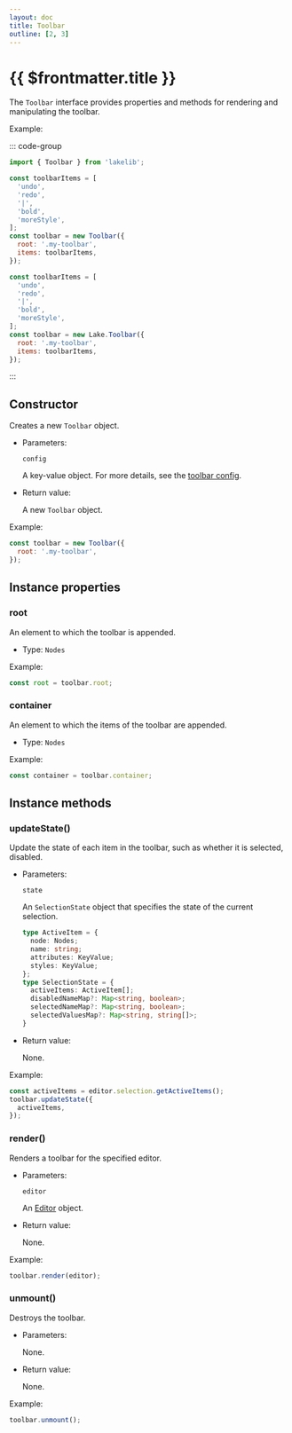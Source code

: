 ```yaml
---
layout: doc
title: Toolbar
outline: [2, 3]
---
```


# {{ $frontmatter.title }}

The `Toolbar` interface provides properties and methods for rendering and manipulating the toolbar.

Example:

::: code-group

```js [npm]
import { Toolbar } from 'lakelib';

const toolbarItems = [
  'undo',
  'redo',
  '|',
  'bold',
  'moreStyle',
];
const toolbar = new Toolbar({
  root: '.my-toolbar',
  items: toolbarItems,
});
```

```js [CDN]
const toolbarItems = [
  'undo',
  'redo',
  '|',
  'bold',
  'moreStyle',
];
const toolbar = new Lake.Toolbar({
  root: '.my-toolbar',
  items: toolbarItems,
});
```

:::


## Constructor

Creates a new `Toolbar` object.

* Parameters:

  `config`

  A key-value object. For more details, see the [toolbar config](/reference/toolbar-config.md).

* Return value:

  A new `Toolbar` object.

Example:

```js
const toolbar = new Toolbar({
  root: '.my-toolbar',
});
```


## Instance properties

### root <Badge type="info" text="Read only" />

An element to which the toolbar is appended.

* Type: `Nodes`

Example:

```js
const root = toolbar.root;
```


### container <Badge type="info" text="Read only" />

An element to which the items of the toolbar are appended.

* Type: `Nodes`

Example:

```js
const container = toolbar.container;
```


## Instance methods

### updateState()

Update the state of each item in the toolbar, such as whether it is selected, disabled.

* Parameters:

  `state`

  An `SelectionState` object that specifies the state of the current selection.

  ```ts
  type ActiveItem = {
    node: Nodes;
    name: string;
    attributes: KeyValue;
    styles: KeyValue;
  };
  type SelectionState = {
    activeItems: ActiveItem[];
    disabledNameMap?: Map<string, boolean>;
    selectedNameMap?: Map<string, boolean>;
    selectedValuesMap?: Map<string, string[]>;
  }
  ```

* Return value:

  None.

Example:

```js
const activeItems = editor.selection.getActiveItems();
toolbar.updateState({
  activeItems,
});
```


### render()

Renders a toolbar for the specified editor.

* Parameters:

  `editor`

  An [Editor](./editor.md) object.

* Return value:

  None.

Example:

```js
toolbar.render(editor);
```


### unmount()

Destroys the toolbar.

* Parameters:

  None.

* Return value:

  None.

Example:

```js
toolbar.unmount();
```
